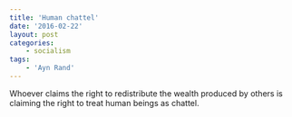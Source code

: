 ```yaml
---
title: 'Human chattel'
date: '2016-02-22'
layout: post
categories:
    - socialism
tags:
    - 'Ayn Rand'
---
```


Whoever claims the right to redistribute the wealth produced by others is claiming the right to treat human beings as chattel.